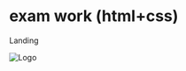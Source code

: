 # exam work (html+css)
Landing

![Logo](https://adastra97.github.io/examWork/public/images/logo.svg)
